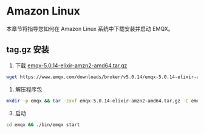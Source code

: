 # Amazon Linux

本章节将指导您如何在 Amazon Linux 系统中下载安装并启动 EMQX。

## tag.gz 安装

1. 下载 [emqx-5.0.14-elixir-amzn2-amd64.tar.gz](https://www.emqx.com/downloads/broker/v5.0.14/emqx-5.0.14-elixir-amzn2-amd64.tar.gz)

```bash
wget https://www.emqx.com/downloads/broker/v5.0.14/emqx-5.0.14-elixir-amzn2-amd64.tar.gz
```

1. 解压程序包

```bash
mkdir -p emqx && tar -zxvf emqx-5.0.14-elixir-amzn2-amd64.tar.gz -C emqx
```

3. 启动

```bash
cd emqx && ./bin/emqx start
```
